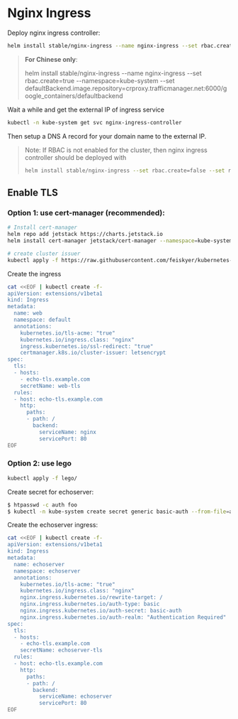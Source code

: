 # Nginx Ingress

Deploy nginx ingress controller:

```sh
helm install stable/nginx-ingress --name nginx-ingress --set rbac.create=true --namespace=kube-system
```

> **For Chinese only**:
>
> helm install stable/nginx-ingress --name nginx-ingress --set rbac.create=true --namespace=kube-system --set defaultBackend.image.repository=crproxy.trafficmanager.net:6000/google_containers/defaultbackend

Wait a while and get the external IP of ingress service

```sh
kubectl -n kube-system get svc nginx-ingress-controller
```

Then setup a DNS A record for your domain name to the external IP.

> Note: If RBAC is not enabled for the cluster, then nginx ingress controller should be deployed with
>
> ```sh
> helm install stable/nginx-ingress --set rbac.create=false --set rbac.createRole=false --set rbac.createClusterRole=false
> ```

## Enable TLS

### Option 1: use cert-manager (recommended):

```sh
# Install cert-manager
helm repo add jetstack https://charts.jetstack.io
helm install cert-manager jetstack/cert-manager --namespace=kube-system --set ingressShim.defaultIssuerName=letsencrypt --set ingressShim.defaultIssuerKind=ClusterIssuer

# create cluster issuer
kubectl apply -f https://raw.githubusercontent.com/feiskyer/kubernetes-handbook/master/manifests/ingress-nginx/cert-manager/cluster-issuer.yaml
```

Create the ingress

```sh
cat <<EOF | kubectl create -f-
apiVersion: extensions/v1beta1
kind: Ingress
metadata:
  name: web
  namespace: default
  annotations:
    kubernetes.io/tls-acme: "true"
    kubernetes.io/ingress.class: "nginx"
    ingress.kubernetes.io/ssl-redirect: "true"
    certmanager.k8s.io/cluster-issuer: letsencrypt
spec:
  tls:
  - hosts:
    - echo-tls.example.com
    secretName: web-tls
  rules:
  - host: echo-tls.example.com
    http:
      paths:
      - path: /
        backend:
          serviceName: nginx
          servicePort: 80
EOF
```

### Option 2: use lego

```sh
kubectl apply -f lego/
```

Create secret for echoserver:

```sh
$ htpasswd -c auth foo
$ kubectl -n kube-system create secret generic basic-auth --from-file=auth
```

Create the echoserver ingress: 

```sh
cat <<EOF | kubectl create -f-
apiVersion: extensions/v1beta1
kind: Ingress
metadata:
  name: echoserver
  namespace: echoserver
  annotations:
    kubernetes.io/tls-acme: "true"
    kubernetes.io/ingress.class: "nginx"
    nginx.ingress.kubernetes.io/rewrite-target: /
    nginx.ingress.kubernetes.io/auth-type: basic
    nginx.ingress.kubernetes.io/auth-secret: basic-auth
    nginx.ingress.kubernetes.io/auth-realm: "Authentication Required"
spec:
  tls:
  - hosts:
    - echo-tls.example.com
    secretName: echoserver-tls
  rules:
  - host: echo-tls.example.com
    http:
      paths:
      - path: /
        backend:
          serviceName: echoserver
          servicePort: 80
EOF
```

